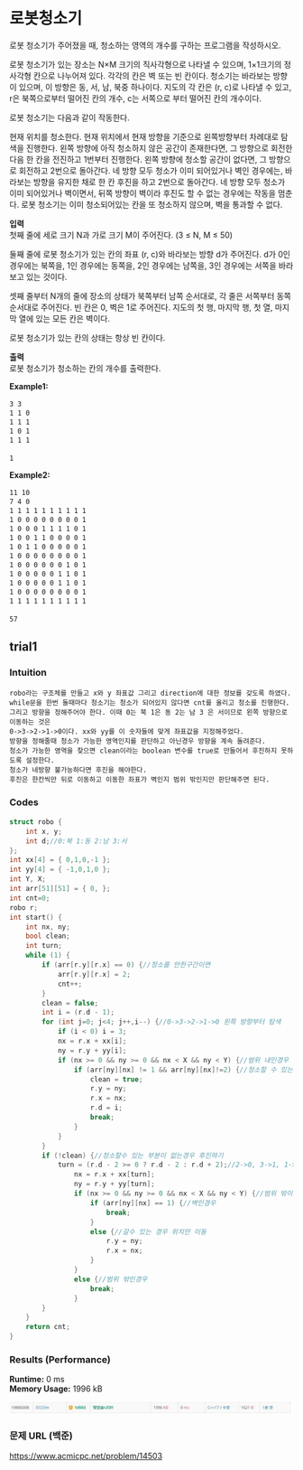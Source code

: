 # 로봇청소기

로봇 청소기가 주어졌을 때, 청소하는 영역의 개수를 구하는 프로그램을 작성하시오.

로봇 청소기가 있는 장소는 N×M 크기의 직사각형으로 나타낼 수 있으며, 1×1크기의 정사각형 칸으로 나누어져 있다. 각각의 칸은 벽 또는 빈 칸이다. 청소기는 바라보는 방향이 있으며, 이 방향은 동, 서, 남, 북중 하나이다. 지도의 각 칸은 (r, c)로 나타낼 수 있고, r은 북쪽으로부터 떨어진 칸의 개수, c는 서쪽으로 부터 떨어진 칸의 개수이다.

로봇 청소기는 다음과 같이 작동한다.

현재 위치를 청소한다.
현재 위치에서 현재 방향을 기준으로 왼쪽방향부터 차례대로 탐색을 진행한다.
왼쪽 방향에 아직 청소하지 않은 공간이 존재한다면, 그 방향으로 회전한 다음 한 칸을 전진하고 1번부터 진행한다.
왼쪽 방향에 청소할 공간이 없다면, 그 방향으로 회전하고 2번으로 돌아간다.
네 방향 모두 청소가 이미 되어있거나 벽인 경우에는, 바라보는 방향을 유지한 채로 한 칸 후진을 하고 2번으로 돌아간다.
네 방향 모두 청소가 이미 되어있거나 벽이면서, 뒤쪽 방향이 벽이라 후진도 할 수 없는 경우에는 작동을 멈춘다.
로봇 청소기는 이미 청소되어있는 칸을 또 청소하지 않으며, 벽을 통과할 수 없다.

**입력**  
첫째 줄에 세로 크기 N과 가로 크기 M이 주어진다. (3 ≤ N, M ≤ 50)

둘째 줄에 로봇 청소기가 있는 칸의 좌표 (r, c)와 바라보는 방향 d가 주어진다. d가 0인 경우에는 북쪽을, 1인 경우에는 동쪽을, 2인 경우에는 남쪽을, 3인 경우에는 서쪽을 바라보고 있는 것이다.

셋째 줄부터 N개의 줄에 장소의 상태가 북쪽부터 남쪽 순서대로, 각 줄은 서쪽부터 동쪽 순서대로 주어진다. 빈 칸은 0, 벽은 1로 주어진다. 지도의 첫 행, 마지막 행, 첫 열, 마지막 열에 있는 모든 칸은 벽이다.

로봇 청소기가 있는 칸의 상태는 항상 빈 칸이다.        

**출력**  
로봇 청소기가 청소하는 칸의 개수를 출력한다.   


**Example1:**   
```
3 3
1 1 0
1 1 1
1 0 1
1 1 1

1
```

**Example2:**   
```
11 10
7 4 0
1 1 1 1 1 1 1 1 1 1
1 0 0 0 0 0 0 0 0 1
1 0 0 0 1 1 1 1 0 1
1 0 0 1 1 0 0 0 0 1
1 0 1 1 0 0 0 0 0 1
1 0 0 0 0 0 0 0 0 1
1 0 0 0 0 0 0 1 0 1
1 0 0 0 0 0 1 1 0 1
1 0 0 0 0 0 1 1 0 1
1 0 0 0 0 0 0 0 0 1
1 1 1 1 1 1 1 1 1 1

57
```

## trial1
### Intuition
```
robo라는 구조체를 만들고 x와 y 좌표값 그리고 direction에 대한 정보를 갖도록 하였다.
while문을 한번 돌때마다 청소기는 청소가 되어있지 않다면 cnt를 올리고 청소를 진행한다.
그리고 방향을 정해주어야 한다. 이때 0는 북 1은 동 2는 남 3 은 서이므로 왼쪽 방향으로 이동하는 것은
0->3->2->1->0이다. xx와 yy를 이 숫자들에 맞게 좌표값을 지정해주었다.
방향을 정해줄때 청소가 가능한 영역인지를 판단하고 아닌경우 방향을 계속 돌려준다.
청소가 가능한 영역을 찾으면 clean이라는 boolean 변수를 true로 만들어서 후진하지 못하도록 설정한다.
청소가 네방향 불가능하다면 후진을 해야한다.
후진은 한칸씩만 뒤로 이동하고 이동한 좌표가 벽인지 범위 밖인지만 판단해주면 된다.
```

### Codes  
```cpp
struct robo {
	int x, y;
	int d;//0:북 1:동 2:남 3:서
};
int xx[4] = { 0,1,0,-1 };
int yy[4] = { -1,0,1,0 };
int Y, X;
int arr[51][51] = { 0, };
int cnt=0;
robo r;
int start() {
	int nx, ny;
	bool clean;
	int turn;
	while (1) {
		if (arr[r.y][r.x] == 0) {//청소를 안한구간이면
			arr[r.y][r.x] = 2;
			cnt++;
		}
		clean = false;
		int i = (r.d - 1);
		for (int j=0; j<4; j++,i--) {//0->3->2->1->0 왼쪽 방향부터 탐색
			if (i < 0) i = 3;
			nx = r.x + xx[i];
			ny = r.y + yy[i];
			if (nx >= 0 && ny >= 0 && nx < X && ny < Y) {//범위 내인경우
				if (arr[ny][nx] != 1 && arr[ny][nx]!=2) {//청소할 수 있는 공간인경우
					clean = true;
					r.y = ny;
					r.x = nx;
					r.d = i;
					break;
				}
			}
		}
		if (!clean) {//청소할수 있는 부분이 없는경우 후진하기
			turn = (r.d - 2 >= 0 ? r.d - 2 : r.d + 2);//2->0, 3->1, 1->3, 0->2
				nx = r.x + xx[turn];
				ny = r.y + yy[turn];
				if (nx >= 0 && ny >= 0 && nx < X && ny < Y) {//범위 밖이 아닌경우
					if (arr[ny][nx] == 1) {//벽인경우
						break;
					}
					else {//갈수 있는 경우 위치만 이동
						r.y = ny;
						r.x = nx;
					}
				}
				else {//범위 밖인경우
					break;
				}
		}
	}
	return cnt;
}
```

### Results (Performance)    
**Runtime:**  0 ms   
**Memory Usage:** 	1996 kB    


<p align="center"> 
<img src="./capture.JPG">
</p>


### 문제 URL (백준)  
https://www.acmicpc.net/problem/14503